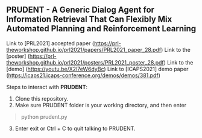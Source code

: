 ## PRUDENT - A Generic Dialog Agent for Information Retrieval That Can Flexibly Mix Automated Planning and Reinforcement Learning

Link to [PRL2021] accepted paper (https://prl-theworkshop.github.io/prl2021/papers/PRL2021_paper_28.pdf)
Link to the [poster] (https://prl-theworkshop.github.io/prl2021/posters/PRL2021_poster_28.pdf)
Link to the [demo] (https://youtu.be/X2l7eW6dyBc)
Link to [ICAPS2021] demo paper (https://icaps21.icaps-conference.org/demos/demos/381.pdf)

Steps to interact with **PRUDENT**:
1. Clone this repository.
2. Make sure PRUDENT folder is your working directory, and then enter 
> python prudent.py
3. Enter exit or Ctrl + C to quit talking to PRUDENT.
